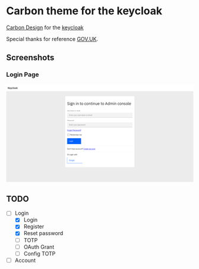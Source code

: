 # Carbon theme for the keycloak

[Carbon Design](https://carbondesignsystem.com/) for the [keycloak](https://www.keycloak.org)

Special thanks for reference [GOV.UK](https://github.com/UKHomeOffice/keycloak-theme-govuk).

## Screenshots

### Login Page

![Login Page](screenshots/login_page.png "Login page")


## TODO

- [ ] Login
    - [x] Login
    - [x] Register
    - [x] Reset password
    - [ ] TOTP
    - [ ] OAuth Grant
    - [ ] Config TOTP
- [ ] Account
